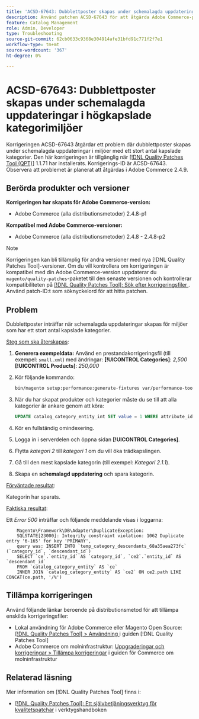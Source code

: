 ```yaml
---
title: 'ACSD-67643: Dubblettposter skapas under schemalagda uppdateringar i högkapslade kategorimiljöer'
description: Använd patchen ACSD-67643 för att åtgärda Adobe Commerce-problemet där dubblettposter skapas under schemalagda uppdateringar i miljöer med ett stort antal kapslade kategorier.
feature: Catalog Management
role: Admin, Developer
type: Troubleshooting
source-git-commit: 62cb0633c9368e304914afe31bfd91c771f2f7e1
workflow-type: tm+mt
source-wordcount: '367'
ht-degree: 0%

---
```



# ACSD-67643: Dubblettposter skapas under schemalagda uppdateringar i högkapslade kategorimiljöer

Korrigeringen ACSD-67643 åtgärdar ett problem där dubblettposter skapas under schemalagda uppdateringar i miljöer med ett stort antal kapslade kategorier. Den här korrigeringen är tillgänglig när [[!DNL Quality Patches Tool (QPT)]](/help/tools/quality-patches-tool/quality-patches-tool-to-self-serve-quality-patches.md) 1.1.71 har installerats. Korrigerings-ID är ACSD-67643. Observera att problemet är planerat att åtgärdas i Adobe Commerce 2.4.9.

## Berörda produkter och versioner

**Korrigeringen har skapats för Adobe Commerce-version:**

* Adobe Commerce (alla distributionsmetoder) 2.4.8-p1

**Kompatibel med Adobe Commerce-versioner:**

* Adobe Commerce (alla distributionsmetoder) 2.4.8 - 2.4.8-p2

>[!NOTE]
>
>Korrigeringen kan bli tillämplig för andra versioner med nya [!DNL Quality Patches Tool]-versioner. Om du vill kontrollera om korrigeringen är kompatibel med din Adobe Commerce-version uppdaterar du `magento/quality-patches`-paketet till den senaste versionen och kontrollerar kompatibiliteten på [[!DNL Quality Patches Tool]: Sök efter korrigeringsfiler ](https://experienceleague.adobe.com/tools/commerce-quality-patches/index.html). Använd patch-ID:t som söknyckelord för att hitta patchen.

## Problem

Dubblettposter inträffar när schemalagda uppdateringar skapas för miljöer som har ett stort antal kapslade kategorier.

<u>Steg som ska återskapas</u>:

1. **Generera exempeldata:**
Använd en prestandakorrigeringsfil (till exempel: `small.xml`) med ändringar:
   **[!UICONTROL Categories]**: *2,500*
   **[!UICONTROL Products]**: *250,000*

1. Kör följande kommando:

   ```bash
   bin/magento setup:performance:generate-fixtures var/performance-toolkit/profiles/ce/small.xml
   ```

1. När du har skapat produkter och kategorier måste du se till att alla kategorier är ankare genom att köra:

   ```sql
   UPDATE catalog_category_entity_int SET value = 1 WHERE attribute_id = (SELECT attribute_id FROM eav_attribute WHERE attribute_code = 'is_anchor');
   ```

1. Kör en fullständig omindexering.
1. Logga in i serverdelen och öppna sidan **[!UICONTROL Categories]**.
1. Flytta *kategori 2* till *kategori 1* om du vill öka trädkapslingen.
1. Gå till den mest kapslade kategorin (till exempel: *Kategori 2.1.1*).
1. Skapa en **schemalagd uppdatering** och spara kategorin.

<u>Förväntade resultat</u>:

Kategorin har sparats.

<u>Faktiska resultat</u>:

Ett *Error 500* inträffar och följande meddelande visas i loggarna:

```
    Magento\Framework\DB\Adapter\DuplicateException:
    SQLSTATE[23000]: Integrity constraint violation: 1062 Duplicate entry '6-165' for key 'PRIMARY', 
    query was: INSERT INTO `temp_category_descendants_68a35aea273fc` (`category_id`, `descendant_id`)
    SELECT `ce`.`entity_id` AS `category_id`, `ce2`.`entity_id` AS `descendant_id`
    FROM `catalog_category_entity` AS `ce`
    INNER JOIN `catalog_category_entity` AS `ce2` ON ce2.path LIKE CONCAT(ce.path, '/%')
```

## Tillämpa korrigeringen

Använd följande länkar beroende på distributionsmetod för att tillämpa enskilda korrigeringsfiler:

* Lokal användning för Adobe Commerce eller Magento Open Source: [[!DNL Quality Patches Tool] > Användning ](/help/tools/quality-patches-tool/usage.md) i guiden [!DNL Quality Patches Tool]
* Adobe Commerce om molninfrastruktur: [Uppgraderingar och korrigeringar > Tillämpa korrigeringar](https://experienceleague.adobe.com/docs/commerce-cloud-service/user-guide/develop/upgrade/apply-patches.html) i guiden för Commerce om molninfrastruktur

## Relaterad läsning

Mer information om [!DNL Quality Patches Tool] finns i:

* [[!DNL Quality Patches Tool]: Ett självbetjäningsverktyg för kvalitetspatchar](/help/tools/quality-patches-tool/quality-patches-tool-to-self-serve-quality-patches.md) i verktygshandboken
